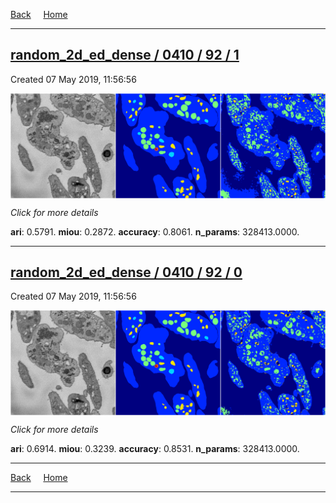 
[Back](..)&nbsp;&nbsp;&nbsp;&nbsp;&nbsp;[Home](https://leapmanlab.github.io/snapshots)

---

<div class="summary"><a href="1"><h2>random_2d_ed_dense / 0410 / 92 / 1</h2></a><p>Created 07 May 2019, 11:56:56
</p><a href="1"><img src="1/media/summary.png" align="center"></a><p>
<i>Click for more details</i>
</p></div>

**ari**: 0.5791. **miou**: 0.2872. **accuracy**: 0.8061. **n_params**: 328413.0000. 

---

<div class="summary"><a href="0"><h2>random_2d_ed_dense / 0410 / 92 / 0</h2></a><p>Created 07 May 2019, 11:56:56
</p><a href="0"><img src="0/media/summary.png" align="center"></a><p>
<i>Click for more details</i>
</p></div>

**ari**: 0.6914. **miou**: 0.3239. **accuracy**: 0.8531. **n_params**: 328413.0000. 

---

[Back](..)&nbsp;&nbsp;&nbsp;&nbsp;&nbsp;[Home](https://leapmanlab.github.io/snapshots)

---